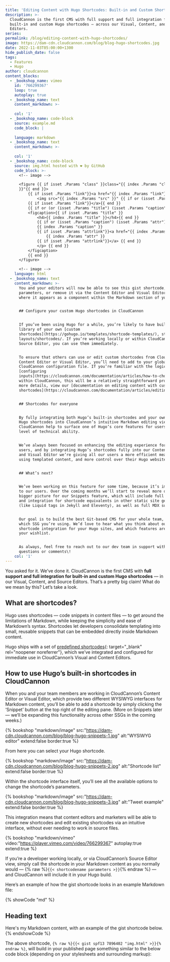 ```yaml
---
title: 'Editing Content with Hugo Shortcodes: Built-in and Custom Shortcode Support'
description: >-
  CloudCannon is the first CMS with full support and full integration for
  built-in and custom Hugo shortcodes — across our Visual, Content, and Source
  Editors.
series:
permalink: /blog/editing-content-with-hugo-shortcodes/
image: https://dam-cdn.cloudcannon.com/blog/blog-hugo-shortcodes.jpg
date: 2022-11-03T05:00:00+1300
hide_publish_date: false
tags:
  - Features
  - Hugo
author: cloudcannon
content_blocks:
  - _bookshop_name: vimeo
    id: '766299367'
    loop: true
    autoplay: true
  - _bookshop_name: text
    content_markdown: >-
      
    col: '1'
  - _bookshop_name: code-block
    source: example.md
    code_block: |
      
    language: markdown
  - _bookshop_name: text
    content_markdown: >-
      
    col: '1'
  - _bookshop_name: code-block
    source: img.html hosted with ❤ by GitHub
    code_block: >-
      <!-- image -->

      <figure {{ if isset .Params "class" }}class="{{ index .Params "class"
      }}"{{ end }}>
          {{ if isset .Params "link"}}<a href="{{ index .Params "link"}}">{{ end }}
              <img src="{{ index .Params "src" }}" {{ if or (isset .Params "alt") (isset .Params "caption") }}alt="{{ if isset .Params "alt"}}{{ index .Params "alt"}}{{else}}{{ index .Params "caption" }}{{ end }}"{{ end }} />
          {{ if isset .Params "link"}}</a>{{ end }}
          {{ if or (or (isset .Params "title") (isset .Params "caption")) (isset .Params "attr")}}
          <figcaption>{{ if isset .Params "title" }}
              <h4>{{ index .Params "title" }}</h4>{{ end }}
              {{ if or (isset .Params "caption") (isset .Params "attr")}}<p>
              {{ index .Params "caption" }}
              {{ if isset .Params "attrlink"}}<a href="{{ index .Params "attrlink"}}"> {{ end }}
                  {{ index .Params "attr" }}
              {{ if isset .Params "attrlink"}}</a> {{ end }}
              </p> {{ end }} 
          </figcaption>
          {{ end }}
      </figure>

      <!-- image -->
    language: html
  - _bookshop_name: text
    content_markdown: >-
      You and your editors will now be able to see this gist shortcode, edit its
      parameters, or remove it via the Content Editor and Visual Editor views,
      where it appears as a component within the Markdown section of your page.


      ## Configure your custom Hugo shortcodes in CloudCannon


      If you’ve been using Hugo for a while, you’re likely to have built up a
      library of your own [custom
      shortcodes](https://gohugo.io/templates/shortcode-templates/), stored in
      layouts/shortcodes/. If you’re working locally or within CloudCannon’s
      Source Editor, you can use them immediately.


      To ensure that others can use or edit custom shortcodes from CloudCannon’s
      Content Editor or Visual Editor, you’ll need to add to your global
      CloudCannon configuration file. If you’re familiar with the logic behind
      [configuring
      inputs](https://cloudcannon.com/documentation/articles/how-to-choose-what-input-is-used-in-the-data-editor/?ssg=Hugo)
      within CloudCannon, this will be a relatively straightforward process. For
      more details, view our [documentation on editing content with custom Hugo
      shortcodes](https://cloudcannon.com/documentation/articles/editing-with-hugo-shortcodes/).


      ## Shortcodes for everyone


      By fully integrating both Hugo’s built-in shortcodes and your own custom
      Hugo shortcodes into CloudCannon’s intuitive Markdown editing views,
      CloudCannon help to surface one of Hugo’s core features for users with any
      level of technical ability.


      We’ve always been focused on enhancing the editing experience for our
      users, and by integrating Hugo’s shortcodes fully into our Content Editor
      and Visual Editor we’re giving all our users a more efficient means of
      using templated content, and more control over their Hugo websites.


      ## What’s next?


      We’ve been working on this feature for some time, because it’s important
      to our users. Over the coming months we’ll start to reveal more of the
      bigger picture for our Snippets feature, which will include full support
      and integration for shortcode equivalents in other static site generators
      (like Liquid tags in Jekyll and Eleventy), as well as full MDX support.


      Our goal is to build the best Git-based CMS for your whole team, no matter
      which SSG you’re using. We’d love to hear what you think about our
      shortcode integration for your Hugo sites, and which features are still on
      your wishlist.


      As always, feel free to reach out to our dev team in support with any
      questions or comments\!
    col: '1'
---
```

You asked for it. We’ve done it. CloudCannon is the first CMS with **full support and full integration for built-in and custom Hugo shortcodes** — in our Visual, Content, and Source Editors. That’s a pretty big claim\! What do we mean by this? Let’s take a look.

## What are shortcodes?

Hugo uses shortcodes — code snippets in content files — to get around the limitations of Markdown, while keeping the simplicity and ease of Markdown’s syntax. Shortcodes let developers consolidate templating into small, reusable snippets that can be embedded directly inside Markdown content.

Hugo ships with a set of [predefined shortcodes](https://gohugo.io/content-management/shortcodes/#use-hugos-built-in-shortcodes){: target="_blank" rel="noopener noreferrer"}, which we’ve integrated and configured for immediate use in CloudCannon’s Visual and Content Editors.

## How to use Hugo’s built-in shortcodes in CloudCannon

When you and your team members are working in CloudCannon’s Content Editor or Visual Editor, which provide two different WYSIWYG interfaces for Markdown content, you’ll be able to add a shortcode by simply clicking the ‘Snippet’ button at the top right of the editing pane. (More on Snippets later — we’ll be expanding this functionality across other SSGs in the coming weeks.)

{% bookshop "markdown/image" src:"https://dam-cdn.cloudcannon.com/blog/blog-hugo-snippets-1.jpg" alt:"WYSIWYG editor" extend:false border:true %}

From here you can select your Hugo shortcode.

{% bookshop "markdown/image" src:"https://dam-cdn.cloudcannon.com/blog/blog-hugo-snippets-2.jpg" alt:"Shortcode list" extend:false border:true %}

Within the shortcode interface itself, you’ll see all the available options to change the shortcode’s parameters.

{% bookshop "markdown/image" src:"https://dam-cdn.cloudcannon.com/blog/blog-hugo-snippets-3.jpg" alt:"Tweet example" extend:false border:true %}

This integration means that content editors and marketers will be able to create new shortcodes and edit existing shortcodes via an intuitive interface, without ever needing to work in source files.

{% bookshop "markdown/vimeo" video:"https://player.vimeo.com/video/766299367" autoplay:true extend:true %}

If you’re a developer working locally, or via CloudCannon’s Source Editor
view, simply call the shortcode in your Markdown content as you normally
would — {% raw %}`{{< shortcodename parameters >}}`{% endraw %} — and CloudCannon will include
it in your Hugo build.

Here’s an example of how the gist shortcode looks in an example Markdown
file:

{% showCode "md" %} 
## Heading text

Here's my Markdown content, with an example of the gist shortcode below.
{% endshowCode %}

The above shortcode, `{% raw %}{{< gist spf13 7896402 "img.html" >}}{% endraw %}`, will build
in your published page something similar to the below code block
(depending on your stylesheets and surrounding markup):